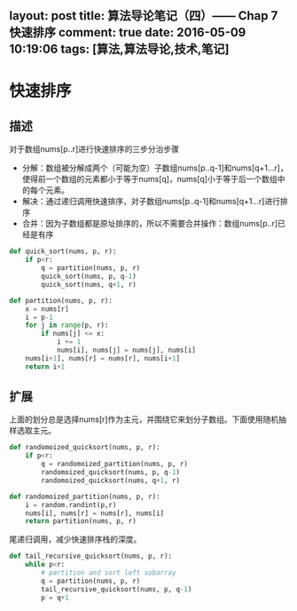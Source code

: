 layout: post
title: 算法导论笔记（四）—— Chap 7 快速排序
comment: true
date: 2016-05-09 10:19:06
tags: [算法,算法导论,技术,笔记] 
---
# 快速排序

## 描述

对于数组nums[p..r]进行快速排序的三步分治步骤

- 分解：数组被分解成两个（可能为空）子数组nums[p..q-1]和nums[q+1...r]，使得前一个数组的元素都小于等于nums[q]，nums[q]小于等于后一个数组中的每个元素。
- 解决：通过递归调用快速排序，对子数组nums[p..q-1]和nums[q+1...r]进行排序
- 合并：因为子数组都是原址排序的，所以不需要合并操作：数组nums[p..r]已经是有序

<!-- more -->

```python
def quick_sort(nums, p, r):
	if p<r:
		q = partition(nums, p, r)
		quick_sort(nums, p, q-1)
		quick_sort(nums, q+1, r)

def partition(nums, p, r):
	x = nums[r]
	i = p-1
	for j in range(p, r):
		if nums[j] <= x:
			i += 1
			nums[i], nums[j] = nums[j], nums[i]
	nums[i+1], nums[r] = nums[r], nums[i+1]
	return i+1
```

## 扩展

上面的划分总是选择nums[r]作为主元，并围绕它来划分子数组。下面使用随机抽样选取主元。

```python
def randomoized_quicksort(nums, p, r):
	if p<r:
		q = randomoized_partition(nums, p, r)
		randomoized_quicksort(nums, p, q-1)
		randomoized_quicksort(nums, q+1, r)

def randomoized_partition(nums, p, r):
	i = random.randint(p,r)
	nums[i], nums[r] = nums[r], nums[i]
	return partition(nums, p, r)
```

尾递归调用，减少快速排序栈的深度。

```python
def tail_recursive_quicksort(nums, p, r):
	while p<r:
		# partition and sort left subarray
		q = partition(nums, p, r)
		tail_recursive_quicksort(nums, p, q-1)
		p = q+1
```